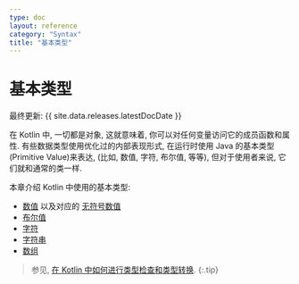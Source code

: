 ```yaml
---
type: doc
layout: reference
category: "Syntax"
title: "基本类型"
---
```


# 基本类型

最终更新: {{ site.data.releases.latestDocDate }}

在 Kotlin 中, 一切都是对象, 这就意味着, 你可以对任何变量访问它的成员函数和属性.
有些数据类型使用优化过的内部表现形式, 在运行时使用 Java 的基本类型(Primitive Value)来表达, (比如, 数值, 字符, 布尔值, 等等),
但对于使用者来说, 它们就和通常的类一样.

本章介绍 Kotlin 中使用的基本类型:
* [数值](numbers.html) 以及对应的 [无符号数值](unsigned-integer-types.html)
* [布尔值](booleans.html)
* [字符](characters.html)
* [字符串](strings.html)
* [数组](arrays.html)

> 参见, [在 Kotlin 中如何进行类型检查和类型转换](typecasts.html).
{:.tip}
